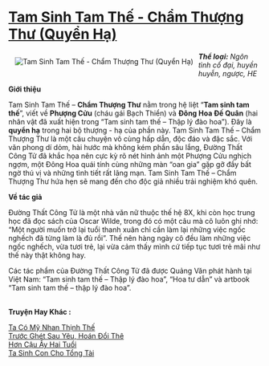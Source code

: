 <a href="https://utruyen.com/tam-sinh-tam-the-cham-thuong-thu-quyen-ha/3941/" title="Tam Sinh Tam Thế - Chẩm Thượng Thư (Quyển Hạ)"><h1>Tam Sinh Tam Thế - Chẩm Thượng Thư (Quyển Hạ)</h1></a><div style="display:table"><img align="right" style="float: left; padding: 10px;" src="https://utruyen.com/images/story/200x260/tam-sinh-tam-the-cham-thuong-thu-quyen-ha.jpg" alt="Tam Sinh Tam Thế - Chẩm Thượng Thư (Quyển Hạ)"><i><b>Thể loại:</b> Ngôn tình cổ đại, huyền huyễn, ngược, HE<p></p></i><b>Giới thiệu</b><p></p>Tam Sinh Tam Thế – <b>Chẩm Thượng Thư</b> nằm trong hệ liệt “<b>Tam sinh tam thế</b>”, viết về <b>Phượng Cửu</b> (cháu gái Bạch Thiển) và <b>Đông Hoa Đế Quân</b> (hai nhân vật đã xuất hiện trong “Tam sinh tam thế – Thập lý đào hoa”). Đây là <b>quyển hạ</b> trong hai bộ thượng - hạ của phần này. Tam Sinh Tam Thế – Chẩm Thượng Thư là một câu chuyện vô cùng hấp dẫn, độc đáo và đặc sắc. Với văn phong dí dỏm, hài hước mà không kém phần sâu lắng, Đường Thất Công Tử đã khắc họa nên cực kỳ rõ nét hình ảnh một Phượng Cửu nghịch ngợm, một Đông Hoa quái tính cùng những màn “oan gia” gặp gỡ đầy bất ngờ thú vị và những tình tiết rất lãng mạn. Tam Sinh Tam Thế – Chẩm Thượng Thư hứa hẹn sẽ mang đến cho độc giả nhiều trải nghiệm khó quên.<p></p><b>Về tác giả</b><p></p>Đường Thất Công Tử là một nhà văn nữ thuộc thế hệ 8X, khi còn học trung học đã đọc sách của Oscar Wilde, trong đó có một câu mà cô luôn ghi nhớ: “Một người muốn trở lại tuổi thanh xuân chỉ cần làm lại những việc ngốc nghếch đã từng làm là đủ rồi”. Thế nên hàng ngày cô đều làm những việc ngốc nghếch, vừa tươi trẻ, lại vừa cảm thấy mình cứ tiếp tục tươi trẻ mãi như thế này thật không hay.<p></p>Các tác phẩm của Đường Thất Công Tử đã được Quảng Văn phát hành tại Việt Nam: “Tam sinh tam thế – Thập lý đào hoa”, “Hoa tư dẫn” và artbook “Tam sinh tam thế – thập lý đào hoa”.</div><p><br><b>Truyện Hay Khác :</b></p><a href="https://utruyen.com/ta-co-my-nhan-thinh-the/17277/" alt="Ta Có Mỹ Nhan Thịnh Thế">Ta Có Mỹ Nhan Thịnh Thế</a><br/><a href="https://truyenngontinhay.wordpress.com/2019/10/03/truoc-ghet-sau-yeu-hoan-doi-the/" alt="Trước Ghét Sau Yêu, Hoán Đổi Thê">Trước Ghét Sau Yêu, Hoán Đổi Thê</a><br/><a href="https://www.wattpad.com/story/199088144-h%C6%A1n-c%E1%BA%ADu-%E1%BA%A5y-hai-tu%E1%BB%95i" alt="Hơn Cậu Ấy Hai Tuổi">Hơn Cậu Ấy Hai Tuổi</a><br/><a href="https://www.flickr.com/photos/184340401@N07/48818622623/" alt="Ta Sinh Con Cho Tổng Tài">Ta Sinh Con Cho Tổng Tài</a><br/>